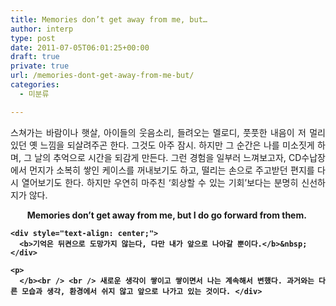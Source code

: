 ```yaml
---
title: Memories don’t get away from me, but…
author: interp
type: post
date: 2011-07-05T06:01:25+00:00
draft: true
private: true
url: /memories-dont-get-away-from-me-but/
categories:
  - 미분류

---
```

<div style="text-align: justify;">
  스쳐가는 바람이나 햇살, 아이들의 웃음소리, 들려오는 멜로디, 풋풋한 내음이 저 멀리 있던 옛 느낌을 되살려주곤 한다. 그것도 아주 잠시. 하지만 그 순간은 나를 미소짓게 하며, 그 날의 추억으로 시간을 되감게 만든다. 그런 경험을 일부러 느껴보고자, CD수납장에서 먼지가 소복히 쌓인 케이스를 꺼내보기도 하고, 떨리는 손으로 주고받던 편지를 다시 열어보기도 한다. 하지만 우연히 마주친 &#8216;회상할 수 있는 기회&#8217;보다는 분명히 신선하지가 않다.&nbsp;</p> 
  
  <div style="text-align: center;">
    <b>Memories don&#8217;t get away from me, but I do go forward from them.&nbsp;</b>
  </div>
  
  <p>
    <b></p> 
    
    <div style="text-align: center;">
      <b>기억은 뒤켠으로 도망가지 않는다, 다만 내가 앞으로 나아갈 뿐이다.</b>&nbsp;
    </div>
    
    <p>
      </b><br /> <br /> 새로운 생각이 쌓이고 쌓이면서 나는 계속해서 변했다. 과거와는 다른 모습과 생각, 환경에서 쉬지 않고 앞으로 나가고 있는 것이다. </div>